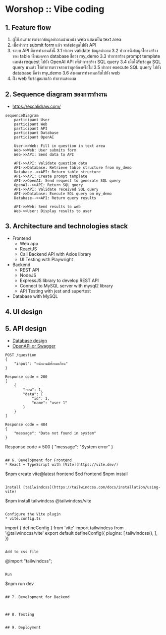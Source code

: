 # Worshop :: Vibe coding

## 1. Feature flow
1. ผู้ใช้งานทำการกรอกข้อมูลคำถามผ่านหน้า web แสดงเป็น text area
2. เมื่อทำการ submit form แล้ว จะส่งข้อมูลไปยัง API
3. ระบบ API มีการทำงานดังนี้
   3.1 ทำการ validate ข้อมูลคำถาม
   3.2 ทำการดึงข้อมูลโครงสร้างของ table ทั้งหมดจาก database ชื่อว่า my_demo
   3.3 ทำการสร้าง prompt template และส่ง request ไปยัง OpenAI API เพื่อำการสร้าง SQL query
   3.4 เมื่อได้รับข้อมูล SQL query มาแล้ว ให้ทำการตรวจสอบว่าถูกต้องหรือไม่
   3.5 ทำการ execute SQL query ไปยัง database ชื่อว่า my_demo
   3.6 ส่งผลการทำงานกลับไปยัง web
4. ฝั่ง web รับข้อมูลมาแล้ว ทำการแสดงผล

## 2. Sequence diagram ของการทำงาน
* https://excalidraw.com/

```mermaid
sequenceDiagram
    participant User
    participant Web
    participant API
    participant Database
    participant OpenAI

    User->>Web: Fill in question in text area
    Web->>Web: User submits form
    Web->>API: Send data to API

    API->>API: Validate question data
    API->>Database: Retrieve table structure from my_demo
    Database-->>API: Return table structure
    API->>API: Create prompt template
    API->>OpenAI: Send request to generate SQL query
    OpenAI-->>API: Return SQL query
    API->>API: Validate received SQL query
    API->>Database: Execute SQL query on my_demo
    Database-->>API: Return query results

    API->>Web: Send results to web
    Web->>User: Display results to user
```

## 3. Architecture and technologies stack
* Frontend
  * Web app
  * ReactJS
  * Call Backend API with Axios library
  * UI Testing with Playwright
* Backend
  * REST API
  * NodeJS
  * ExpressJS library to develop REST API
  * Connect to MySQL server with mysql2 library
  * API Testing with jest and supertest
* Database with MySQL

## 4. UI design


## 5. API design
* [Database design](https://database.build/)
* [OpenAPI or Swagger](https://swagger.io/)
```
POST /question
{
    "input": "พนักงานมีทั้งหมดกี่คน"
}

Response code = 200
[
    {
        "row": 1,
        "data": {
            "id": 1,
            "name": "user 1"
        }
    }
]

Response code = 404
{
    "message": "Data not found in system"
}
```

Response code = 500
{
    "message": "System error"
}
```

## 6. Development for Frontend
* React + TypeScript with [Vite](https://vite.dev/)
```
$npm create vite@latest frontend
$cd frontend
$npm install
```

Install [tailwindcss](https://tailwindcss.com/docs/installation/using-vite)
```
$npm install tailwindcss @tailwindcss/vite
```

Configure the Vite plugin
* vite.config.ts
```
import { defineConfig } from 'vite'
import tailwindcss from '@tailwindcss/vite'
export default defineConfig({
  plugins: [
    tailwindcss(),
  ],
})
```

Add to css file
```
@import "tailwindcss";
```

Run
```
$npm run dev
```

## 7. Development for Backend



## 8. Testing


## 9. Deployment

